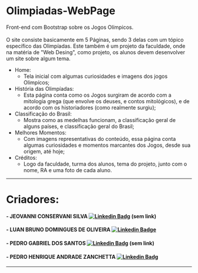 # Olimpiadas-WebPage
Front-end com Bootstrap sobre os Jogos Olímpicos. <br><br>
O site consiste basicamente em 5 Páginas, sendo 3 delas com um tópico específico das Olimpíadas. Este também é um projeto da faculdade, onde na matéria de "Web Desing", como projeto, os alunos devem desenvolver um site sobre algum tema.
* Home:
  * Tela inicial com algumas curiosidades e imagens dos jogos Olimpícos;
* História das Olimpíadas: 
  * Esta página conta como os Jogos surgiram de acordo com a mitologia grega (que envolve os deuses, e contos mitológicos), e de acordo com os historiadores (como realmente surgiu);
* Classificação do Brasil: 
  * Mostra como as medelhas funcionam, a classificação geral de alguns países, e classificação geral do Brasil;
* Melhores Momentos:
  * Com imagens representativas do conteúdo, essa página conta algumas curiosidades e momentos marcantes dos Jogos, desde sua origem, até hoje;  
* Créditos:
  * Logo da faculdade, turma dos alunos, tema do projeto, junto com o nome, RA e uma foto de cada aluno.

------------------------------------------------------------------------------------------------------------------

# **Criadores:**
#### - JEOVANNI CONSERVANI SILVA         [![Linkedin Badg](https://img.shields.io/badge/-LinkedIn-blue?style=flat-square&logo=Linkedin&logoColor=white&link=)]() (sem link)
#### - LUAN BRUNO DOMINGUES DE OLIVEIRA  [![Linkedin Badge](https://img.shields.io/badge/-LinkedIn-blue?style=flat-square&logo=Linkedin&logoColor=white&link=https://www.linkedin.com/in/luan-bruno-2004031bb/)](https://www.linkedin.com/in/luan-bruno-2004031bb/)
#### - PEDRO GABRIEL DOS SANTOS          [![Linkedin Badg](https://img.shields.io/badge/-LinkedIn-blue?style=flat-square&logo=Linkedin&logoColor=white&link=)]() (sem link)
#### - PEDRO HENRIQUE ANDRADE ZANCHETTA  [![Linkedin Badg](https://img.shields.io/badge/-LinkedIn-blue?style=flat-square&logo=Linkedin&logoColor=white&link=)](https://www.linkedin.com/in/pedro-zanchetta-9a0a61200)

------------------------------------------------------------------------------------------------------------------
